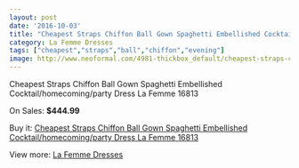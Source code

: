 ```yaml
---
layout: post
date: '2016-10-03'
title: "Cheapest Straps Chiffon Ball Gown Spaghetti Embellished Cocktail/homecoming/party Dress La Femme 16813"
category: La Femme Dresses
tags: ["cheapest","straps","ball","chiffon","evening"]
image: http://www.neoformal.com/4981-thickbox_default/cheapest-straps-chiffon-ball-gown-spaghetti-embellished-cocktail-homecoming-party-dress-la-femme-16813.jpg
---
```

Cheapest Straps Chiffon Ball Gown Spaghetti Embellished Cocktail/homecoming/party Dress La Femme 16813

On Sales: **$444.99**
<a href="https://www.neoformal.com/en/la-femme-dresses/1839-cheapest-straps-chiffon-ball-gown-spaghetti-embellished-cocktail-homecoming-party-dress-la-femme-16813.html"><amp-img layout="responsive" width="600" height="600" src="//www.neoformal.com/4981-thickbox_default/cheapest-straps-chiffon-ball-gown-spaghetti-embellished-cocktail-homecoming-party-dress-la-femme-16813.jpg" alt="Cheapest Straps Chiffon Ball Gown Spaghetti Embellished Cocktail/homecoming/party Dress La Femme 16813 0" /></a>
<a href="https://www.neoformal.com/en/la-femme-dresses/1839-cheapest-straps-chiffon-ball-gown-spaghetti-embellished-cocktail-homecoming-party-dress-la-femme-16813.html"><amp-img layout="responsive" width="600" height="600" src="//www.neoformal.com/4982-thickbox_default/cheapest-straps-chiffon-ball-gown-spaghetti-embellished-cocktail-homecoming-party-dress-la-femme-16813.jpg" alt="Cheapest Straps Chiffon Ball Gown Spaghetti Embellished Cocktail/homecoming/party Dress La Femme 16813 1" /></a>
<a href="https://www.neoformal.com/en/la-femme-dresses/1839-cheapest-straps-chiffon-ball-gown-spaghetti-embellished-cocktail-homecoming-party-dress-la-femme-16813.html"><amp-img layout="responsive" width="600" height="600" src="//www.neoformal.com/4983-thickbox_default/cheapest-straps-chiffon-ball-gown-spaghetti-embellished-cocktail-homecoming-party-dress-la-femme-16813.jpg" alt="Cheapest Straps Chiffon Ball Gown Spaghetti Embellished Cocktail/homecoming/party Dress La Femme 16813 2" /></a>
<a href="https://www.neoformal.com/en/la-femme-dresses/1839-cheapest-straps-chiffon-ball-gown-spaghetti-embellished-cocktail-homecoming-party-dress-la-femme-16813.html"><amp-img layout="responsive" width="600" height="600" src="//www.neoformal.com/4984-thickbox_default/cheapest-straps-chiffon-ball-gown-spaghetti-embellished-cocktail-homecoming-party-dress-la-femme-16813.jpg" alt="Cheapest Straps Chiffon Ball Gown Spaghetti Embellished Cocktail/homecoming/party Dress La Femme 16813 3" /></a>

Buy it: [Cheapest Straps Chiffon Ball Gown Spaghetti Embellished Cocktail/homecoming/party Dress La Femme 16813](https://www.neoformal.com/en/la-femme-dresses/1839-cheapest-straps-chiffon-ball-gown-spaghetti-embellished-cocktail-homecoming-party-dress-la-femme-16813.html "Cheapest Straps Chiffon Ball Gown Spaghetti Embellished Cocktail/homecoming/party Dress La Femme 16813")

View more: [La Femme Dresses](https://www.neoformal.com/en/16-la-femme-dresses "La Femme Dresses")